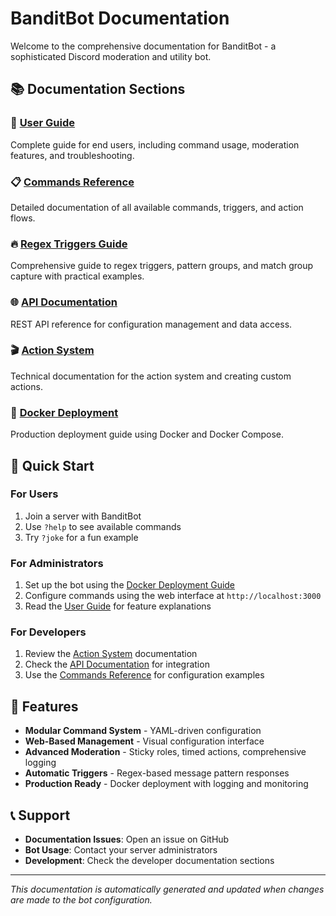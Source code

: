 # BanditBot Documentation

Welcome to the comprehensive documentation for BanditBot - a sophisticated Discord moderation and utility bot.

## 📚 Documentation Sections

### 🎯 [User Guide](docs/USER_GUIDE.md)
Complete guide for end users, including command usage, moderation features, and troubleshooting.

### 📋 [Commands Reference](docs/COMMANDS.md)
Detailed documentation of all available commands, triggers, and action flows.

### 🔥 [Regex Triggers Guide](docs/TRIGGERS.md)
Comprehensive guide to regex triggers, pattern groups, and match group capture with practical examples.

### 🌐 [API Documentation](docs/API.md)
REST API reference for configuration management and data access.

### 🎬 [Action System](docs/ACTIONS.md)
Technical documentation for the action system and creating custom actions.

### 🐳 [Docker Deployment](DOCKER_DEPLOYMENT.md)
Production deployment guide using Docker and Docker Compose.

## 🚀 Quick Start

### For Users
1. Join a server with BanditBot
2. Use `?help` to see available commands
3. Try `?joke` for a fun example

### For Administrators
1. Set up the bot using the [Docker Deployment Guide](DOCKER_DEPLOYMENT.md)
2. Configure commands using the web interface at `http://localhost:3000`
3. Read the [User Guide](docs/USER_GUIDE.md) for feature explanations

### For Developers
1. Review the [Action System](docs/ACTIONS.md) documentation
2. Check the [API Documentation](docs/API.md) for integration
3. Use the [Commands Reference](docs/COMMANDS.md) for configuration examples

## 🔧 Features

- **Modular Command System** - YAML-driven configuration
- **Web-Based Management** - Visual configuration interface
- **Advanced Moderation** - Sticky roles, timed actions, comprehensive logging
- **Automatic Triggers** - Regex-based message pattern responses
- **Production Ready** - Docker deployment with logging and monitoring

## 📞 Support

- **Documentation Issues**: Open an issue on GitHub
- **Bot Usage**: Contact your server administrators
- **Development**: Check the developer documentation sections

---

*This documentation is automatically generated and updated when changes are made to the bot configuration.*